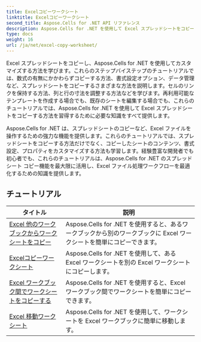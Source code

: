 ```yaml
---
title: Excelコピーワークシート
linktitle: Excelコピーワークシート
second_title: Aspose.Cells for .NET API リファレンス
description: Aspose.Cells for .NET を使用して Excel スプレッドシートをコピーしてカスタマイズする方法を学びます。データの操作と書式設定をマスターするための詳細なチュートリアル。
type: docs
weight: 16
url: /ja/net/excel-copy-worksheet/
---
```

Excel スプレッドシートをコピーし、Aspose.Cells for .NET を使用してカスタマイズする方法を学びます。これらのステップバイステップのチュートリアルでは、数式の有無にかかわらずコピーする方法、書式設定オプション、データ管理など、スプレッドシートをコピーするさまざまな方法を説明します。セルのリンクを保持する方法、列と行の寸法を調整する方法などを学びます。再利用可能なテンプレートを作成する場合でも、既存のシートを編集する場合でも、これらのチュートリアルでは、Aspose.Cells for .NET を使用して Excel スプレッドシートをコピーする方法を習得するために必要な知識をすべて提供します。

Aspose.Cells for .NET は、スプレッドシートのコピーなど、Excel ファイルを操作するための強力な機能を提供します。これらのチュートリアルでは、スプレッドシートをコピーする方法だけでなく、コピーしたシートのコンテンツ、書式設定、プロパティをカスタマイズする方法も学習します。経験豊富な開発者でも初心者でも、これらのチュートリアルは、Aspose.Cells for .NET のスプレッドシート コピー機能を最大限に活用し、Excel ファイル処理ワークフローを最適化するための知識を提供します。

## チュートリアル 
| タイトル | 説明 |
| --- | --- |
| [Excel 他のワークブックからワークシートをコピー](./excel-copy-worksheet-from-other-workbook/) | Aspose.Cells for .NET を使用すると、あるワークブックから別のワークブックに Excel ワークシートを簡単にコピーできます。 |  
| [Excelコピーワークシート](./excel-copy-worksheet/) | Aspose.Cells for .NET を使用して、ある Excel ワークシートを別の Excel ワークシートにコピーします。 |  
| [Excel ワークブック間でワークシートをコピーする](./excel-copy-worksheets-between-workbooks/) | Aspose.Cells for .NET を使用すると、Excel ワークブック間でワークシートを簡単にコピーできます。 |  
| [Excel 移動ワークシート](./excel-move-worksheet/) | Aspose.Cells for .NET を使用して、ワークシートを Excel ワークブックに簡単に移動します。 |  